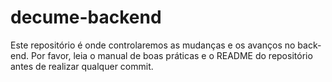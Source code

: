 # decume-backend
Este repositório é onde controlaremos as mudanças e os avanços no back-end. Por favor, leia o manual de boas práticas e o README do repositório antes de realizar qualquer commit.

